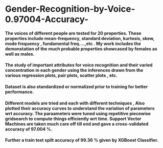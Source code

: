# Gender-Recognition-by-Voice-0.97004-Accuracy-

#### The voices of different people are tested for 20 properties. These properties include mean-frequency, standard deviation, kurtosis, skew, mode frequency , fundamental freq....,etc . My work includes the demonstation of the much probable properties showcased by females as well as males.
#### The study of important attributes for voice recognition and their varied concentration in each gender using the inferences drawn from the various regression plots, pair plots, scatter plots , etc.
#### Dataset is also standardized or normalized prior to training for better performance.
#### Different models are tried and each with different techniques , Also plotted their accuracy curves to understand the variation of parameters wrt accuracy. The paraameters were tuned using repetitive piecewise gridsearch to compute things efficiently wrt time. Support Vector Machines are taken much care off till end and gave a cross-validated accuracy of 97.004 %.
#### Further a train test spilt accuracy of 99.36 % given by XGBoost Classifier.
